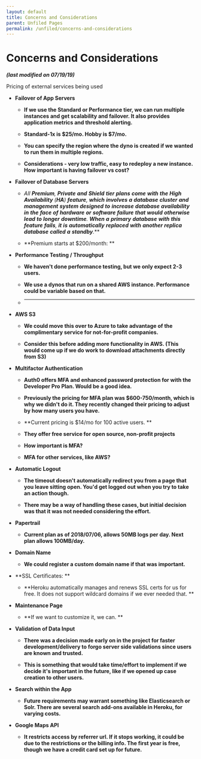 ```yaml
---
layout: default
title: Concerns and Considerations
parent: Unfiled Pages
permalink: /unfiled/concerns-and-considerations
---
```


# Concerns and Considerations

***(**last** **modified** **on** 07/19/19)***

Pricing of external services being used

-   **Failover of App Servers**

    -   **If we use the Standard or Performance tier, we can run
        multiple instances and get scalability and failover. It also
        provides application metrics and threshold alerting.**

    -   **Standard-1x is $25/mo. Hobby is $7/mo.**

    -   **You can specify the region where the dyno is created if we
        wanted to run them in multiple regions.**

    -   **Considerations - very low traffic, easy to redeploy a new
        instance. How important is having failover vs cost?**


-   **Failover of Database Servers**

    -   **​*All** **Premium**, **Private** **and** **Shield** **tier**
        **plans** **come** **with** **the** **High** **Availability**
        (**HA**) **feature**, **which** **involves** **a** **database**
        **cluster** **and** **management** **system** **designed**
        **to** **increase** **database** **availability** **in** **the**
        **face** **of** **hardware** **or** **software** **failure**
        **that** **would** **otherwise** **lead** **to** **longer**
        **downtime**. **When** **a** **primary** **database** **with**
        **this** **feature** **fails**, **it** **is** **automatically**
        **replaced** **with** **another** **replica** **database**
        **called** **a** **standby**.***

    -   **Premium starts at $200/month: **


-   **Performance Testing / Throughput**

    -   **We haven't done performance testing, but we only expect 2-3
        users.**

    -   **We use a dynos that run on a shared AWS instance. Performance
        could be variable based on that.**

    -   ** **


-   **AWS S3**

    -   **We could move this over to Azure to take advantage of the
        complimentary service for not-for-profit companies.**

    -   **Consider this before adding more functionality in AWS. (This
        would come up if we do work to download attachments directly
        from S3)**


-   **Multifactor Authentication**

    -   **Auth0 offers MFA and enhanced password protection for with the
        Developer Pro Plan. Would be a good idea.**

    -   **Previously the pricing for MFA plan was $600-750/month, which
        is why we didn't do it. They recently changed their pricing to
        adjust by how many users you have.**

    -   **Current pricing is $14/mo for 100 active users. **

    -   **They offer free service for open source, non-profit projects**

    -   **How important is MFA?**

    -   **MFA for other services, like AWS?**


-   **Automatic Logout**

    -   **The timeout doesn't automatically redirect you from a page
        that you leave sitting open. You'd get logged out when you try
        to take an action though.**

    -   **There may be a way of handling these cases, but initial
        decision was that it was not needed considering the effort.**


-   **Papertrail**

    -   **Current plan as of 2018/07/06, allows 50MB logs per day. Next
        plan allows 100MB/day.**


-   **Domain Name**

    -   **We could register a custom domain name if that was
        important.**


-   **SSL Certificates: **

    -   **Heroku automatically manages and renews SSL certs for us for
        free. It does not support wildcard domains if we ever needed
        that. **


-   **Maintenance Page**

    -   **If we want to customize it, we can. **


-   **Validation of Data Input**

    -   **There was a decision made early on in the project for faster
        development/delivery to forgo server side validations since
        users are known and trusted.**

    -   **This is something that would take time/effort to implement if
        we decide it's important in the future, like if we opened up
        case creation to other users.**


-   **Search within the App**

    -   **Future requirements may warrant something like Elasticsearch
        or Solr. There are several search add-ons available in Heroku,
        for varying costs.**


-   **Google Maps API**

    -   **It restricts access by referrer url. If it stops working, it
        could be due to the restrictions or the billing info. The first
        year is free, though we have a credit card set up for future.**
